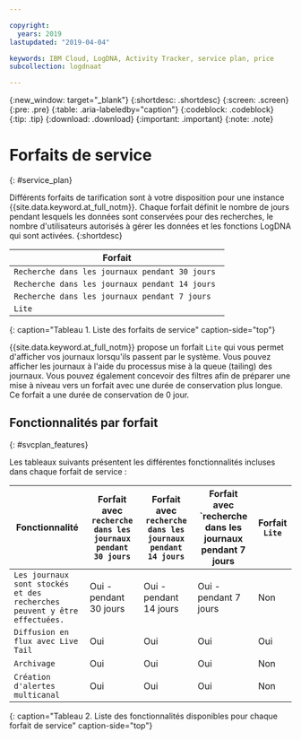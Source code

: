 ```yaml
---

copyright:
  years: 2019
lastupdated: "2019-04-04"

keywords: IBM Cloud, LogDNA, Activity Tracker, service plan, price
subcollection: logdnaat

---
```


{:new_window: target="_blank"}
{:shortdesc: .shortdesc}
{:screen: .screen}
{:pre: .pre}
{:table: .aria-labeledby="caption"}
{:codeblock: .codeblock}
{:tip: .tip}
{:download: .download}
{:important: .important}
{:note: .note}

# Forfaits de service
{: #service_plan}

Différents forfaits de tarification sont à votre disposition pour une instance {{site.data.keyword.at_full_notm}}. Chaque forfait définit le nombre de jours pendant lesquels les données sont conservées pour des recherches, le nombre d'utilisateurs autorisés à gérer les données et les fonctions LogDNA qui sont activées.
{:shortdesc}


| Forfait                     | 
|--------------------------|
| `Recherche dans les journaux pendant 30 jours `  |
| `Recherche dans les journaux pendant 14 jours `  |
| `Recherche dans les journaux pendant 7 jours `   |
| `Lite`                  |
{: caption="Tableau 1. Liste des forfaits de service" caption-side="top"} 

{{site.data.keyword.at_full_notm}} propose un forfait `Lite` qui vous permet d'afficher vos journaux lorsqu'ils passent par le système. Vous pouvez afficher les journaux à l'aide du processus mise à la queue (tailing) des journaux. Vous pouvez également concevoir des filtres afin de préparer une mise à niveau vers un forfait avec une durée de conservation plus longue. Ce forfait a une durée de conservation de 0 jour.


## Fonctionnalités par forfait
{: #svcplan_features}

Les tableaux suivants présentent les différentes fonctionnalités incluses dans chaque forfait de service :

| Fonctionnalité                          | Forfait avec `recherche dans les journaux pendant 30 jours` | Forfait avec `recherche dans les journaux pendant 14 jours`    | Forfait avec `recherche dans les journaux pendant 7 jours     | Forfait `Lite` | 
|----------------------------------|-------------------------|-------------------------------|-----------------------------|--------------|
| `Les journaux sont stockés et des recherches peuvent y être effectuées.` | Oui - pendant 30 jours       | Oui - pendant 14 jours             | Oui - pendant 7 jours            | Non           |
| `Diffusion en flux avec Live Tail`            | Oui                     | Oui                           | Oui                         | Oui          |
| `Archivage`                      | Oui                     | Oui                           | Oui                         | Non           |
| `Création d'alertes multicanal`         | Oui                     | Oui                           | Oui                         | Non           | 
{: caption="Tableau 2. Liste des fonctionnalités disponibles pour chaque forfait de service" caption-side="top"} 


